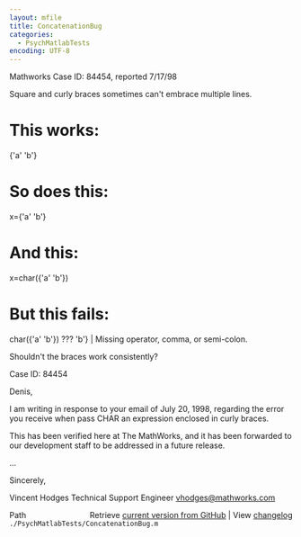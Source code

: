 ```yaml
---
layout: mfile
title: ConcatenationBug
categories:
  - PsychMatlabTests
encoding: UTF-8
---
```


Mathworks Case ID:  84454, reported 7/17/98

Square and curly braces sometimes can't embrace multiple lines.

# This works:

{'a'
'b'}

# So does this:

x={'a'
'b'}

# And this:

x=char({'a'
'b'})

# But this fails:

char({'a'
'b'})
??? 'b'}
       |
Missing operator, comma, or semi-colon.


Shouldn't the braces work consistently?

Case ID:  84454

Denis,

I am writing in response to your email of July 20, 1998, regarding the
error you receive when pass CHAR an expression enclosed in curly braces.

This has been verified here at The MathWorks, and it has been forwarded to
our development staff to be addressed in a future release.

...

Sincerely,

Vincent Hodges
Technical Support Engineer
vhodges@mathworks.com


<div class="code_header" style="text-align:right;">
  <span style="float:left;">Path&nbsp;&nbsp;</span> <span class="counter">Retrieve <a href=
  "https://raw.github.com/Psychtoolbox-3/Psychtoolbox-3/beta/./PsychMatlabTests/ConcatenationBug.m">current version from GitHub</a> | View <a href=
  "https://github.com/Psychtoolbox-3/Psychtoolbox-3/commits/beta/./PsychMatlabTests/ConcatenationBug.m">changelog</a></span>
</div>
<div class="code">
  <code>./PsychMatlabTests/ConcatenationBug.m</code>
</div>
